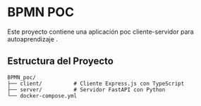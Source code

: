 # BPMN POC
Este proyecto contiene una aplicación poc cliente-servidor para autoaprendizaje
.
## Estructura del Proyecto
```
BPMN_poc/
├── client/          # Cliente Express.js con TypeScript
├── server/          # Servidor FastAPI con Python
└── docker-compose.yml
```
